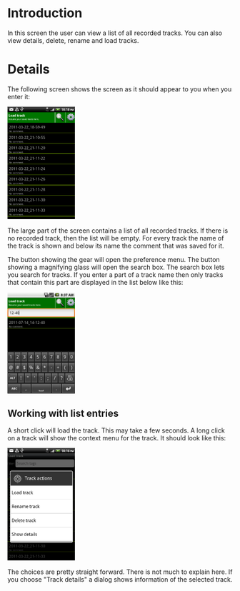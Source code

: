 Introduction
============

In this screen the user can view a list of all recorded tracks. You can
also view details, delete, rename and load tracks.

Details
=======

The following screen shows the screen as it should appear to you when
you enter it:

<img src="https://raw.githubusercontent.com/jsydow/tracebook/master/Documentation/img/manual_loadtrack_status.png" height="30%" width="30%"/>

The large part of the screen contains a list of all recorded tracks. If
there is no recorded track, then the list will be empty. For every track
the name of the track is shown and below its name the comment that was
saved for it.

The button showing the gear will open the preference menu. The button
showing a magnifying glass will open the search box. The search box lets
you search for tracks. If you enter a part of a track name then only
tracks that contain this part are displayed in the list below like this:

<img src="https://raw.githubusercontent.com/jsydow/tracebook/master/Documentation/img/load_search.png" height="30%" width="30%"/>

Working with list entries
-------------------------

A short click will load the track. This may take a few seconds. A long
click on a track will show the context menu for the track. It should
look like this:

<img src="https://raw.githubusercontent.com/jsydow/tracebook/master/Documentation/img/manual_loadtrack_context.png" height="30%" width="30%"/>

The choices are pretty straight forward. There is not much to explain
here. If you choose "Track details" a dialog shows information of the
selected track.
